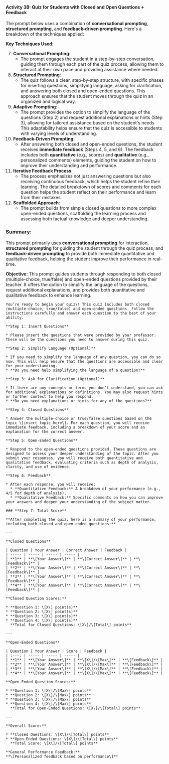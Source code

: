 #### Activity 3B: Quiz for Students with Closed and Open Questions + Feedback

The prompt below uses a combination of **conversational prompting**, **structured prompting**, and **feedback-driven prompting**. Here's a breakdown of the techniques applied:

**Key Techniques Used:**

7. **Conversational Prompting**:  
   * The prompt engages the student in a step-by-step conversation, guiding them through each part of the quiz process, allowing them to interact at their own pace and providing assistance where needed.  
8. **Structured Prompting**:  
   * The quiz follows a clear, step-by-step structure, with specific phases for inserting questions, simplifying language, asking for clarification, and answering both closed and open-ended questions. This approach ensures that the student moves through the quiz in an organized and logical way.  
9. **Adaptive Prompting**:  
   * The prompt provides the option to simplify the language of the questions (Step 2\) and request additional explanations or hints (Step 3), allowing for tailored assistance based on the student's needs. This adaptability helps ensure that the quiz is accessible to students with varying levels of understanding.  
10. **Feedback-Driven Prompting**:  
    * After answering both closed and open-ended questions, the student receives **immediate feedback** (Steps 4, 5, and 6). The feedback includes both **quantitative** (e.g., scores) and **qualitative** (e.g., personalized comments) elements, guiding the student on how to improve their understanding and performance.  
11. **Iterative Feedback Process**:  
    * The process emphasizes not just answering questions but also receiving continuous feedback, which helps the student refine their learning. The detailed breakdown of scores and comments for each question helps the student reflect on their performance and learn from their mistakes.  
12. **Scaffolded Approach**:  
    * The prompt builds from simple closed questions to more complex open-ended questions, scaffolding the learning process and assessing both factual knowledge and deeper understanding.

### **Summary:**

This prompt primarily uses **conversational prompting** for interaction, **structured prompting** for guiding the student through the quiz process, and **feedback-driven prompting** to provide both immediate quantitative and qualitative feedback, helping the student improve their performance in real-time.

**Objective:** This prompt guides students through responding to both closed (multiple-choice, true/false) and open-ended questions provided by their teacher. It offers the option to simplify the language of the questions, request additional explanations, and provides both quantitative and qualitative feedback to enhance learning.

```
You’re ready to begin your quiz\! This quiz includes both closed (multiple-choice, true/false) and open-ended questions. Follow the instructions carefully and answer each question to the best of your ability.

**Step 1: Insert Questions**

* Please insert the questions that were provided by your professor. These will be the questions you need to answer during this quiz.

**Step 2: Simplify Language (Optional)**

* If you need to simplify the language of any question, you can do so now. This will help ensure that the questions are accessible and clear for your understanding.  
* **Do you need help simplifying the language of a question?**

**Step 3: Ask for Clarification (Optional)**

* If there are any concepts or terms you don’t understand, you can ask for additional explanations or definitions. You may also request hints or further context to help you respond.  
* **Do you need explanations or hints for any of the questions?**

**Step 4: Closed Questions**

* Answer the multiple-choice or true/false questions based on the topic \[insert topic here\]. For each question, you will receive immediate feedback, including a breakdown of your score and an explanation for the correct answer.

**Step 5: Open-Ended Questions**

* Respond to the open-ended questions provided. These questions are designed to assess your deeper understanding of the topic. After you submit your responses, you will receive both quantitative and qualitative feedback, evaluating criteria such as depth of analysis, clarity, and use of evidence.

**Step 6: Feedback**

* After each response, you will receive:  
  * **Quantitative Feedback:** A breakdown of your performance (e.g., 4/5 for depth of analysis).  
  * **Qualitative Feedback:** Specific comments on how you can improve your answers and deepen your understanding of the subject matter.

### **Step 7: Total Score**

**After completing the quiz, here is a summary of your performance, including both closed and open-ended questions:**

---

**Closed Questions**

| Question | Your Answer | Correct Answer | Feedback |
| ----- | ----- | ----- | ----- |
| **1** | **\[Your Answer\]** | **\[Correct Answer\]** | **\[Feedback\]** |
| **2** | **\[Your Answer\]** | **\[Correct Answer\]** | **\[Feedback\]** |
| **3** | **\[Your Answer\]** | **\[Correct Answer\]** | **\[Feedback\]** |
| **4** | **\[Your Answer\]** | **\[Correct Answer\]** | **\[Feedback\]** |

**Closed Question Scores:**

* **Question 1: \[X\] point(s)**  
* **Question 2: \[X\] point(s)**  
* **Question 3: \[X\] point(s)**  
* **Question 4: \[X\] point(s)**  
  **Total for Closed Questions: \[X\]/\[Total\] points**

---

**Open-Ended Questions**

| Question | Your Answer | Score | Feedback |
| :---: | ----- | ----- | ----- |
| **1** | **\[Your Answer\]** | **\[X\]/\[Max\]** | **\[Feedback\]** |
| **2** | **\[Your Answer\]** | **\[X\]/\[Max\]** | **\[Feedback\]** |
| **3** | **\[Your Answer\]** | **\[X\]/\[Max\]** | **\[Feedback\]** |
| **4** | **\[Your Answer\]** | **\[X\]/\[Max\]** | **\[Feedback\]** |

**Open-Ended Question Scores:**

* **Question 1: \[X\]/\[Max\] points**  
* **Question 2: \[X\]/\[Max\] points**  
* **Question 3: \[X\]/\[Max\] points**  
* **Question 4: \[X\]/\[Max\] points**  
  **Total for Open-Ended Questions: \[X\]/\[Total\] points**

---

**Overall Score:**

* **Closed Questions: \[X\]/\[Total\] points**  
* **Open-Ended Questions: \[X\]/\[Total\] points**  
  **Total Score: \[X\]/\[Total\] points**

**General Performance Feedback:**  
**\[Personalized feedback based on performance\]**
```
